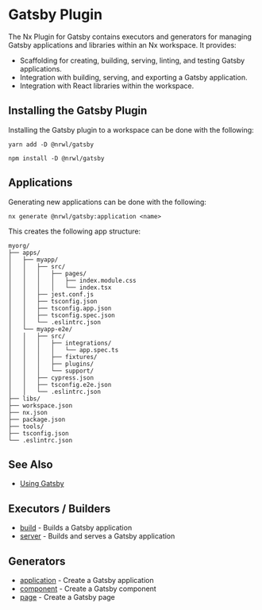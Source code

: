 # Gatsby Plugin

The Nx Plugin for Gatsby contains executors and generators for managing Gatsby applications and libraries within an Nx workspace. It provides:

- Scaffolding for creating, building, serving, linting, and testing Gatsby applications.
- Integration with building, serving, and exporting a Gatsby application.
- Integration with React libraries within the workspace.

## Installing the Gatsby Plugin

Installing the Gatsby plugin to a workspace can be done with the following:

```shell script
yarn add -D @nrwl/gatsby
```

```shell script
npm install -D @nrwl/gatsby
```

## Applications

Generating new applications can be done with the following:

```shell script
nx generate @nrwl/gatsby:application <name>
```

This creates the following app structure:

```treeview
myorg/
├── apps/
│   ├── myapp/
│   │   ├── src/
│   │   │   ├── pages/
│   │   │   │   ├── index.module.css
│   │   │   │   └── index.tsx
│   │   ├── jest.conf.js
│   │   ├── tsconfig.json
│   │   ├── tsconfig.app.json
│   │   ├── tsconfig.spec.json
│   │   └── .eslintrc.json
│   └── myapp-e2e/
│   │   ├── src/
│   │   │   ├── integrations/
│   │   │   │   └── app.spec.ts
│   │   │   ├── fixtures/
│   │   │   ├── plugins/
│   │   │   └── support/
│   │   ├── cypress.json
│   │   ├── tsconfig.e2e.json
│   │   └── .eslintrc.json
├── libs/
├── workspace.json
├── nx.json
├── package.json
├── tools/
├── tsconfig.json
└── .eslintrc.json
```

## See Also

- [Using Gatsby](https://www.gatsbyjs.com/docs/quick-start/)

## Executors / Builders

- [build](/{{framework}}/gatsby/build) - Builds a Gatsby application
- [server](/{{framework}}/gatsby/server) - Builds and serves a Gatsby application

## Generators

- [application](/{{framework}}/gatsby/application) - Create a Gatsby application
- [component](/{{framework}}/gatsby/component) - Create a Gatsby component
- [page](/{{framework}}/gatsby/page) - Create a Gatsby page
